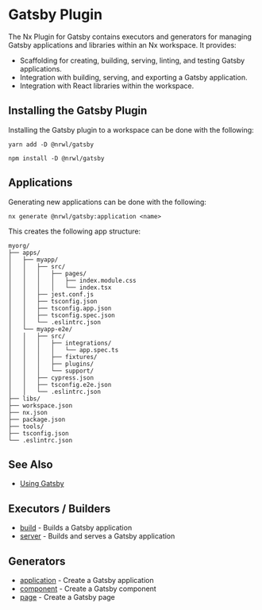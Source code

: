 # Gatsby Plugin

The Nx Plugin for Gatsby contains executors and generators for managing Gatsby applications and libraries within an Nx workspace. It provides:

- Scaffolding for creating, building, serving, linting, and testing Gatsby applications.
- Integration with building, serving, and exporting a Gatsby application.
- Integration with React libraries within the workspace.

## Installing the Gatsby Plugin

Installing the Gatsby plugin to a workspace can be done with the following:

```shell script
yarn add -D @nrwl/gatsby
```

```shell script
npm install -D @nrwl/gatsby
```

## Applications

Generating new applications can be done with the following:

```shell script
nx generate @nrwl/gatsby:application <name>
```

This creates the following app structure:

```treeview
myorg/
├── apps/
│   ├── myapp/
│   │   ├── src/
│   │   │   ├── pages/
│   │   │   │   ├── index.module.css
│   │   │   │   └── index.tsx
│   │   ├── jest.conf.js
│   │   ├── tsconfig.json
│   │   ├── tsconfig.app.json
│   │   ├── tsconfig.spec.json
│   │   └── .eslintrc.json
│   └── myapp-e2e/
│   │   ├── src/
│   │   │   ├── integrations/
│   │   │   │   └── app.spec.ts
│   │   │   ├── fixtures/
│   │   │   ├── plugins/
│   │   │   └── support/
│   │   ├── cypress.json
│   │   ├── tsconfig.e2e.json
│   │   └── .eslintrc.json
├── libs/
├── workspace.json
├── nx.json
├── package.json
├── tools/
├── tsconfig.json
└── .eslintrc.json
```

## See Also

- [Using Gatsby](https://www.gatsbyjs.com/docs/quick-start/)

## Executors / Builders

- [build](/{{framework}}/gatsby/build) - Builds a Gatsby application
- [server](/{{framework}}/gatsby/server) - Builds and serves a Gatsby application

## Generators

- [application](/{{framework}}/gatsby/application) - Create a Gatsby application
- [component](/{{framework}}/gatsby/component) - Create a Gatsby component
- [page](/{{framework}}/gatsby/page) - Create a Gatsby page
